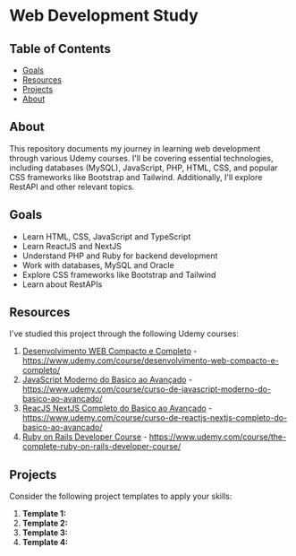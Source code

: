 # Web Development Study

## Table of Contents
- [Goals](#goals)
- [Resources](#resources)
- [Projects](#projects)
- [About](#about)

## About

This repository documents my journey in learning web development through various Udemy courses. I'll be covering essential technologies, including databases (MySQL), JavaScript, PHP, HTML, CSS, and popular CSS frameworks like Bootstrap and Tailwind. Additionally, I'll explore RestAPI and other relevant topics.

## Goals

- Learn HTML, CSS, JavaScript and TypeScript
- Learn ReactJS and NextJS
- Understand PHP and Ruby for backend development
- Work with databases, MySQL and Oracle
- Explore CSS frameworks like Bootstrap and Tailwind
- Learn about RestAPIs

## Resources

I've studied this project through the following Udemy courses:

1. [Desenvolvimento WEB Compacto e Completo](#) - https://www.udemy.com/course/desenvolvimento-web-compacto-e-completo/
2. [JavaScript Moderno do Basico ao Avançado](#) - https://www.udemy.com/course/curso-de-javascript-moderno-do-basico-ao-avancado/
3. [ReacJS NextJS Completo do Basico ao Avançado](#) - https://www.udemy.com/course/curso-de-reactjs-nextjs-completo-do-basico-ao-avancado/
4. [Ruby on Rails Developer Course](#) - https://www.udemy.com/course/the-complete-ruby-on-rails-developer-course/

## Projects

Consider the following project templates to apply your skills:

1. **Template 1:** 
2. **Template 2:** 
3. **Template 3:** 
4. **Template 4:** 